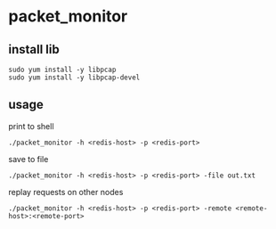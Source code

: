 # packet_monitor

## install lib

    sudo yum install -y libpcap
    sudo yum install -y libpcap-devel
    
## usage

print to shell
    
    ./packet_monitor -h <redis-host> -p <redis-port>
    
save to file
    
    ./packet_monitor -h <redis-host> -p <redis-port> -file out.txt

replay requests on other nodes
    
    ./packet_monitor -h <redis-host> -p <redis-port> -remote <remote-host>:<remote-port>    
